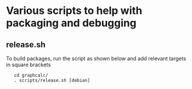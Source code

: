 # Various scripts to help with packaging and debugging

## release.sh

To build packages, run the script as shown below and add relevant targets in square brackets

```
   cd graphcalc/
   . scripts/release.sh [debian]
```
